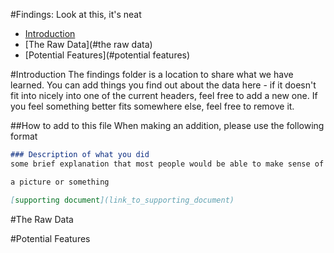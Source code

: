 #Findings: Look at this, it's neat
- [Introduction](#introduction)
- [The Raw Data](#the raw data)
- [Potential Features](#potential features)

#Introduction
The findings folder is a location to share what we have learned.
You can add things you find out about the data here - if it doesn't 
fit into nicely into one of the current headers, feel free to add a new one.
If you feel something better fits somewhere else, feel free to remove it.

##How to add to this file
When making an addition, please use the following format

```markdown
### Description of what you did
some brief explanation that most people would be able to make sense of

a picture or something

[supporting document](link_to_supporting_document)
```

#The Raw Data

#Potential Features
